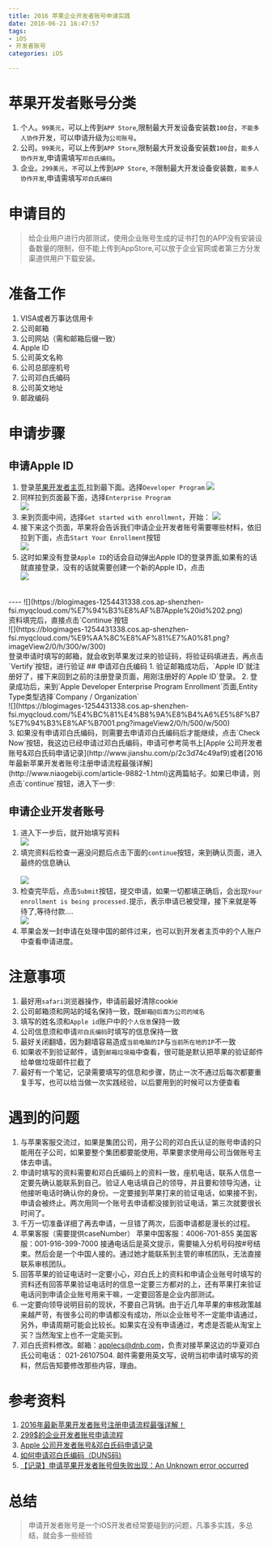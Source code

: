 ```yaml
---
title: 2016 苹果企业开发者账号申请实践
date: 2016-06-21 16:47:57
tags: 
- iOS
- 开发者账号 
categories: iOS

---
```

# 苹果开发者账号分类
1. 个人。`99美元`，可以上传到`APP Store`,限制最大开发设备安装数`100`台，`不能多人协作`开发，可以申请升级为`公司账号`。
2. 公司。`99美元`，可以上传到`APP Store`,限制最大开发设备安装数`100`台，`能多人协作开发`,申请需填写`邓白氏编码`。
3. 企业。`299美元`，`不`可以上传到`APP Store`, `不`限制最大开发设备安装数，`能多人协作开发`,申请需填写`邓白氏编码`<br/>

# 申请目的
> 给企业用户进行内部测试，使用企业账号生成的证书打包的APP没有安装设备数量的限制，但不能上传到AppStore,可以放于企业官网或者第三方分发渠道供用户下载安装。
<!-- more -->
# 准备工作
1. VISA或者万事达信用卡
2. 公司邮箱
3. 公司网站（需和邮箱后缀一致）
4. Apple ID
5. 公司英文名称
6. 公司总部座机号
7. 公司邓白氏编码
8. 公司英文地址
9. 邮政编码

# 申请步骤
## 申请Apple ID
 1. 登录[苹果开发者主页](https://developer.apple.com),拉到最下面。选择`Developer Program`
 ![](https://blogimages-1254431338.cos.ap-shenzhen-fsi.myqcloud.com/%E8%8B%B9%E6%9E%9C%E5%BC%80%E5%8F%91%E8%80%85%E4%B8%BB%E9%A1%B5.png?imageView2/0/h/200) 
 2. 同样拉到页面最下面，选择`Enterprise Program`<br/>
 ![](https://blogimages-1254431338.cos.ap-shenzhen-fsi.myqcloud.com/%E9%80%89%E6%8B%A9Enterprise%20Program.png?imageView2/0/h/200/w/600)
 3. 来到页面中间，选择`Get started with enrollment`，开始：
 ![](https://blogimages-1254431338.cos.ap-shenzhen-fsi.myqcloud.com/getStart.png?imageView2/0/h/200/w/600) 
 4. 接下来这个页面，苹果将会告诉我们申请企业开发者账号需要哪些材料，依旧拉到下面，点击`Start Your Enrollment`按钮<br/>
 ![](https://blogimages-1254431338.cos.ap-shenzhen-fsi.myqcloud.com/start2.png?imageView2/0/h/600/w/600) 
 5. 这时如果没有登录`Apple ID`的话会自动弹出Apple ID的登录界面,如果有的话就直接登录，没有的话就需要创建一个新的Apple ID，点击<br/>
 ![](https://blogimages-1254431338.cos.ap-shenzhen-fsi.myqcloud.com/%E7%94%B3%E8%AF%B7apple%20id.png?imageView2/0/h/200/w/300)
 <br/>
 ----
 ![](https://blogimages-1254431338.cos.ap-shenzhen-fsi.myqcloud.com/%E7%94%B3%E8%AF%B7Apple%20id%202.png)<br/>
 资料填完后，直接点击`Continue`按钮<br/>
 ![](https://blogimages-1254431338.cos.ap-shenzhen-fsi.myqcloud.com/%E9%AA%8C%E8%AF%81%E7%A0%81.png?imageView2/0/h/300/w/300)<br/>
登录申请时填写的邮箱，就会收到苹果发过来的验证码，将验证码填进去，再点击`Vertify`按钮，进行验证
## 申请邓白氏编码
 1. 验证邮箱成功后，`Apple ID`就注册好了，接下来回到之前的注册登录页面，用刚注册好的`Apple ID`登录。
 2. 登录成功后，来到`Apple Developer Enterprise Program Enrollment`页面,Entity Type类型选择`Company / Organization`<br/>
 ![](https://blogimages-1254431338.cos.ap-shenzhen-fsi.myqcloud.com/%E4%BC%81%E4%B8%9A%E8%B4%A6%E5%8F%B7%E7%94%B3%E8%AF%B7001.png?imageView2/0/h/500/w/500)<br/>
 3. 如果没有申请邓白氏编码，则需要去申请邓白氏编码后才能继续，点击`Check Now`按钮，我这边已经申请过邓白氏编码，申请可参考简书上[Apple 公司开发者账号&邓白氏码申请记录](http://www.jianshu.com/p/2c3d74c49af9)或者[2016年最新苹果开发者账号注册申请流程最强详解](http://www.niaogebiji.com/article-9882-1.html)这两篇帖子。如果已申请，则点击`continue`按钮，进入下一步:<br/>
 
## 申请企业开发者账号
 1. 进入下一步后，就开始填写资料<br/>
 ![](https://blogimages-1254431338.cos.ap-shenzhen-fsi.myqcloud.com/%E4%BC%81%E4%B8%9A%E8%B4%A6%E6%88%B7%E7%94%B3%E8%AF%B7002.png)<br/>
 2. 填完资料后检查一遍没问题后点击下面的`continue`按钮，来到确认页面，进入最终的信息确认<br/><br/>
 ![](https://blogimages-1254431338.cos.ap-shenzhen-fsi.myqcloud.com/%E4%BC%81%E4%B8%9A%E8%B4%A6%E6%88%B7%E7%94%B3%E8%AF%B7003.png?imageView2/0/w/700)<br/>
 3. 检查完毕后，点击`Submit`按钮，提交申请，如果一切都填正确后，会出现`Your enrollment is being processed.`提示，表示申请已被受理，接下来就是等待了,等待付款....<br/>
 ![](https://blogimages-1254431338.cos.ap-shenzhen-fsi.myqcloud.com/%E4%BC%81%E4%B8%9A%E8%B4%A6%E6%88%B7%E7%94%B3%E8%AF%B7004.png?imageView2/0/h/300/w/600)<br/>
 4. 苹果会发一封申请在处理中国的邮件过来，也可以到开发者主页中的个人账户中查看申请进度。
 
# 注意事项
1. 最好用`safari`浏览器操作，申请前最好清除cookie
2. 公司邮箱须和网站的域名保持一致，既`邮箱@后面为公司的域名`
3. 填写的姓名须和`Apple id`账户中的`个人信息`保持一致
4. 公司信息须和申请`邓白氏编码`时填写的信息保持一致
5. 最好关闭翻墙，因为翻墙容易造成`当前电脑的IP`与`当前所在地的IP`不一致
6. 如果收不到验证邮件，请到`邮箱垃圾箱`中查看，很可能是默认把苹果的验证邮件给单做垃圾邮件拦截了
7. 最好有一个笔记，记录需要填写的信息和步骤，防止一次不通过后每次都要重复手写，也可以给当做一次实践经验，以后要用到的时候可以方便查看

# 遇到的问题
1. 与苹果客服交流过，如果是集团公司，用子公司的邓白氏认证的账号申请的只能用在子公司，如果要整个集团都要能使用，苹果要求使用母公司当做账号主体去申请。
2. 申请时填写的资料需要和邓白氏编码上的资料一致，座机电话，联系人信息一定要先确认能联系到自己。验证人电话填自己的领导，并且要和领导沟通，让他接听电话时确认你的身份。一定要接到苹果打来的验证电话，如果接不到，申请会被终止。两次用同一个账号去申请都没接到验证电话，第三次就要很长时间了。
3. 千万一切准备详细了再去申请，一旦错了两次，后面申请都是漫长的过程。
4. 苹果客服（需要提供caseNumber）
	苹果中国客服：4006-701-855
	美国客服：001-916-399-7000 
	接通电话后是英文提示，需要输入分机号码按#号结束。然后会是一个中国人接的。通过她才能联系到主管的审核团队，无法直接联系审核团队。
5. 回答苹果的验证电话时一定要小心，邓白氏上的资料和申请企业账号时填写的资料还有回答苹果验证电话时的信息一定要三方都对的上，还有苹果打来验证电话问到申请企业账号用来干嘛，一定要回答是企业内部测试。
6. 一定要向领导说明目前的现状，不要自己背锅。由于近几年苹果的审核政策越来越严苛，有很多公司的申请都没有成功，所以企业账号不一定能申请通过，另外，申请周期可能会比较长。如果实在没有申请通过，考虑是否能从淘宝上买？当然淘宝上也不一定能买到。
7. 邓白氏资料修改。邮箱：applecs@dnb.com，负责对接苹果这边的华夏邓白氏公司电话： 021-26107504.
邮件需要用英文写，说明当初申请时填写的资料，然后告知要修改那些内容，理由。

# 参考资料
1. [2016年最新苹果开发者账号注册申请流程最强详解！](http://www.niaogebiji.com/article-9882-1.html)
2. [299$的企业开发者账号申请流程](http://www.jianshu.com/p/5975bf3d13be)
3. [Apple 公司开发者账号&邓白氏码申请记录](http://www.jianshu.com/p/2c3d74c49af9)
4. [如何申请邓白氏编码（DUNS码)](http://weibo.com/ttarticle/p/show?id=2309403992134360367825)
5. [【记录】申请苹果开发者账号但失败出现：An Unknown error occurred](http://www.crifan.com/apply_apple_developer_programs_but_an_unknown_error_occurred/)

# 总结
>申请开发者账号是一个iOS开发者经常要碰到的问题，凡事多实践，多总结，就会多一些经验